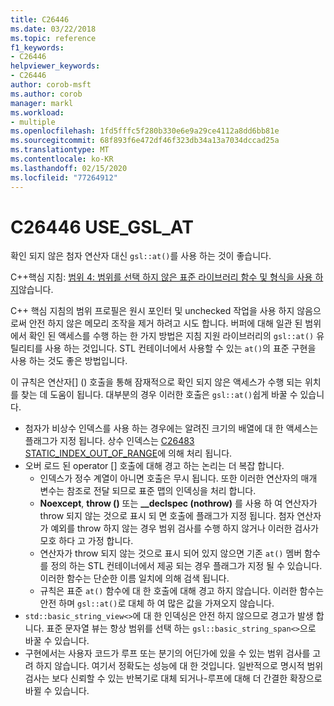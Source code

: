 ```yaml
---
title: C26446
ms.date: 03/22/2018
ms.topic: reference
f1_keywords:
- C26446
helpviewer_keywords:
- C26446
author: corob-msft
ms.author: corob
manager: markl
ms.workload:
- multiple
ms.openlocfilehash: 1fd5fffc5f280b330e6e9a29ce4112a8dd6bb81e
ms.sourcegitcommit: 68f893f6e472df46f323db34a13a7034dccad25a
ms.translationtype: MT
ms.contentlocale: ko-KR
ms.lasthandoff: 02/15/2020
ms.locfileid: "77264912"
---
```

# <a name="c26446-use_gsl_at"></a>C26446 USE_GSL_AT

확인 되지 않은 첨자 연산자 대신 `gsl::at()`를 사용 하는 것이 좋습니다.

C++핵심 지침: [범위 4: 범위를 선택 하지 않은 표준 라이브러리 함수 및 형식을 사용 하지](https://github.com/isocpp/CppCoreGuidelines/blob/master/CppCoreGuidelines.md#probounds-bounds-safety-profile)않습니다.

C++ 핵심 지침의 범위 프로필은 원시 포인터 및 unchecked 작업을 사용 하지 않음으로써 안전 하지 않은 메모리 조작을 제거 하려고 시도 합니다. 버퍼에 대해 일관 된 범위에서 확인 된 액세스를 수행 하는 한 가지 방법은 지침 지원 라이브러리의 `gsl::at()` 유틸리티를 사용 하는 것입니다. STL 컨테이너에서 사용할 수 있는 `at()`의 표준 구현을 사용 하는 것도 좋은 방법입니다.

이 규칙은 연산자\[] () 호출을 통해 잠재적으로 확인 되지 않은 액세스가 수행 되는 위치를 찾는 데 도움이 됩니다. 대부분의 경우 이러한 호출은 `gsl::at()`쉽게 바꿀 수 있습니다.

- 첨자가 비상수 인덱스를 사용 하는 경우에는 알려진 크기의 배열에 대 한 액세스는 플래그가 지정 됩니다. 상수 인덱스는 [C26483 STATIC_INDEX_OUT_OF_RANGE](c26483.md)에 의해 처리 됩니다.
- 오버 로드 된 operator [] 호출에 대해 경고 하는 논리는 더 복잡 합니다.
  - 인덱스가 정수 계열이 아니면 호출은 무시 됩니다. 또한 이러한 연산자의 매개 변수는 참조로 전달 되므로 표준 맵의 인덱싱을 처리 합니다.
  - **Noexcept**, **throw ()** 또는 **__declspec (nothrow)** 를 사용 하 여 연산자가 throw 되지 않는 것으로 표시 되 면 호출에 플래그가 지정 됩니다. 첨자 연산자가 예외를 throw 하지 않는 경우 범위 검사를 수행 하지 않거나 이러한 검사가 모호 하다 고 가정 합니다.
  - 연산자가 throw 되지 않는 것으로 표시 되어 있지 않으면 기존 `at()` 멤버 함수를 정의 하는 STL 컨테이너에서 제공 되는 경우 플래그가 지정 될 수 있습니다. 이러한 함수는 단순한 이름 일치에 의해 검색 됩니다.
  - 규칙은 표준 `at()` 함수에 대 한 호출에 대해 경고 하지 않습니다. 이러한 함수는 안전 하며 `gsl::at()`로 대체 하 여 많은 값을 가져오지 않습니다.
- `std::basic_string_view<>`에 대 한 인덱싱은 안전 하지 않으므로 경고가 발생 합니다. 표준 문자열 뷰는 항상 범위를 선택 하는 `gsl::basic_string_span<>`으로 바꿀 수 있습니다.
- 구현에서는 사용자 코드가 루프 또는 분기의 어딘가에 있을 수 있는 범위 검사를 고려 하지 않습니다. 여기서 정확도는 성능에 대 한 것입니다. 일반적으로 명시적 범위 검사는 보다 신뢰할 수 있는 반복기로 대체 되거나-루프에 대해 더 간결한 확장으로 바뀔 수 있습니다.

